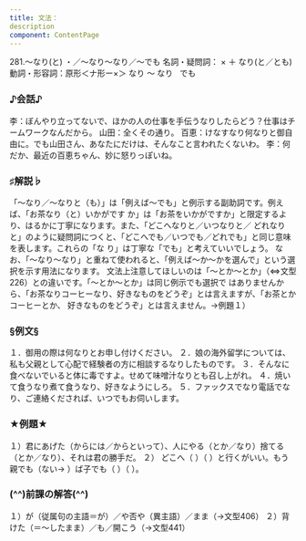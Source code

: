```yaml
---
title: 文法：
description
component: ContentPage
---
```



281.～なり(と) ・／～なり～なり／～でも
名詞・疑問詞： × ＋ なり(と／とも)
動詞・形容詞：原形＜ナ形ー×＞ なり ～ なり
  でも  
### ♪会話♪
李：ぼんやり立ってないで、ほかの人の仕事を手伝うなりしたらどう？仕事はチームワークなんだから。 山田：全くその通り。 百恵：けなすなり何なりと御自由に。でも山田さん、あなたにだけは、そんなこと言われたくないわ。
李：何だか、最近の百恵ちゃん、妙に怒りっぽいね。
### ♯解説♭
「～なり／～なりと（も）」は「例えば～でも」と例示する副助詞です。例えば、「お茶なり（と）いかがです か」は「お茶をいかがですか」と限定するより、はるかに丁寧になります。また、「どこへなりと／いつなりと／ どれなりと」のように疑問詞につくと、「どこへでも／いつでも／どれでも」と同じ意味を表します。これらの「な り」は丁寧な「でも」と考えていいでしょう。
なお、「～なり～なり」と重ねて使われると、「例えば～か～かを選んで」という選択を示す用法になります。 文法上注意してほしいのは「～とか～とか」（⇔文型226）との違いです。「～とか～とか」は同じ例示でも選択で はありませんから、「お茶なりコーヒーなり、好きなものをどうぞ」とは言えますが、「お茶とかコーヒーとか、 好きなものをどうぞ」とは言えません。→例題１）
### §例文§
１．御用の際は何なりとお申し付けください。
２．娘の海外留学については、私も父親として心配で経験者の方に相談するなりしたものです。
３．そんなに食べないでいると体に毒ですよ。せめて味噌汁なりとも召し上がれ。
４．焼いて食うなり煮て食うなり、好きなようにしろ。
５．ファックスでなり電話でなり、ご連絡くだされば、いつでもお伺いします。
### ★例題★
１）君にあげた（からには／からといって）、人にやる（とか／なり）捨てる（とか／なり）、それは君の勝手だ。
２） どこへ（ ）（ ）と行くがいい。もう親でも（ない→ ）ば子でも（ ）（ ）。
### (^^)前課の解答(^^)
１）が（従属句の主語＝が）／や否や（異主語）／まま（→文型406）
２）背けた（＝～したまま）／も／開こう（→文型441）
